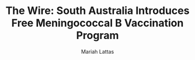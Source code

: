 ---
# Episode Settings
title: "The Wire: South Australia Introduces Free Meningococcal B Vaccination Program"
air-time: "5:30 PM"
air-day: "weekday"
link: "http://thewire.org.au/day/thursday-05-july-2018/"
package-link: "http://thewire.org.au/story/south-australia-introduces-free-meningococcal-b-vaccination-program/"
description: "The South Australian government has introduced a free meningococcal B vaccination program, aiming to encourage parents to vaccinate their children. <br>Meningococcal is highly common among children and infants, and it is hoped that the program will assist with the financial burden of the vaccination. The program comes after there was much advocacy surrounding the meningococcal vaccination."
download: false
download-link: ""
package-download: true
package-download-link: ""

# Show Settings
show: "The Wire"
stations: ["Radio Adelaide 101.5 in Adelaide", "2SER 107.3 in Sydney", "4EB 98.1 in Brisbane", "CAAMA RADIO 100.5 Alice Springs", "RTR-FM 92.1 in Perth", "JOY 94.9 in Melbourne"]
stations-links: ["http://radioadelaide.org.au/program/pink-rabbit/", "https://2ser.com/the-wire/", "https://www.4eb.org.au/TheWire", "https://caama.com.au/news/2016/stream-us-live-now-1", "https://rtrfm.com.au/", "https://joy.org.au/thewire/"]

# Podcast Settings
has-podcast: true
apple: "https://itunes.apple.com/au/podcast/the-wire-full-show/id1102296208"
spotify: ""
subscribe: "http://thewire.org.au/feed/fullshow"

# Post Settings
author: Mariah Lattas
category: radio
tags: radio the-wire
layout: post
type: radio
---